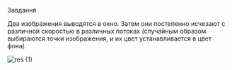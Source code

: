 Завдання

Два изображения выводятся в окно. Затем они постепенно исчезают с различной скоростью в различных потоках (случайным образом выбираются точки изображения, и их цвет устанавливается в цвет фона).

![res (1)](https://github.com/DarkRimo/l3/assets/138011448/2b98adfd-2f07-47d7-aae0-001f6f5e3e80)
